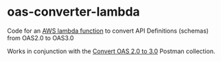 # oas-converter-lambda

Code for an [AWS lambda function](https://us-east-2.console.aws.amazon.com/lambda/home?region=us-east-2#/functions/brkc-oas-converter?tab=code) to convert API Definitions (schemas) from  OAS2.0 to OAS3.0

Works in conjunction with the [Convert OAS 2.0 to 3.0](https://v10-technical-enablement.postman.co/workspace/BRKC-Utilities~b300ef5a-6cf8-4295-9712-0cfecc414f50/environment/23889826-f4729082-c30a-4d98-b09e-be72a0a669ca?action=share&creator=23889826&active-environment=23889826-f4729082-c30a-4d98-b09e-be72a0a669ca) Postman collection.
